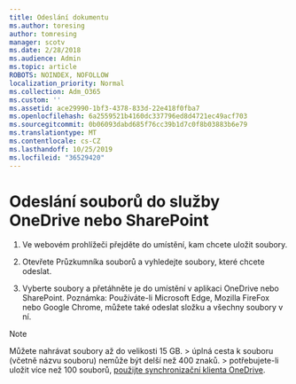 ```yaml
---
title: Odeslání dokumentu
ms.author: toresing
author: tomresing
manager: scotv
ms.date: 2/28/2018
ms.audience: Admin
ms.topic: article
ROBOTS: NOINDEX, NOFOLLOW
localization_priority: Normal
ms.collection: Adm_O365
ms.custom: ''
ms.assetid: ace29990-1bf3-4378-833d-22e418f0fba7
ms.openlocfilehash: 6a2559521b4160dc337796ed8d4721ec49acf703
ms.sourcegitcommit: 0b06093dabd685f76cc39b1d7c0f8b03883b6e79
ms.translationtype: MT
ms.contentlocale: cs-CZ
ms.lasthandoff: 10/25/2019
ms.locfileid: "36529420"
---
```

# <a name="upload-files-to-onedrive-or-sharepoint"></a>Odeslání souborů do služby OneDrive nebo SharePoint

1. Ve webovém prohlížeči přejděte do umístění, kam chcete uložit soubory.
    
2. Otevřete Průzkumníka souborů a vyhledejte soubory, které chcete odeslat.
    
3. Vyberte soubory a přetáhněte je do umístění v aplikaci OneDrive nebo SharePoint. Poznámka: Používáte-li Microsoft Edge, Mozilla FireFox nebo Google Chrome, můžete také odeslat složku a všechny soubory v ní.
    
> [!NOTE]
>  Můžete nahrávat soubory až do velikosti 15 GB. > úplná cesta k souboru (včetně názvu souboru) nemůže být delší než 400 znaků. > potřebujete-li uložit více než 100 souborů, [použijte synchronizační klienta OneDrive](https://go.microsoft.com/fwlink/?linkid=866427). 
  

